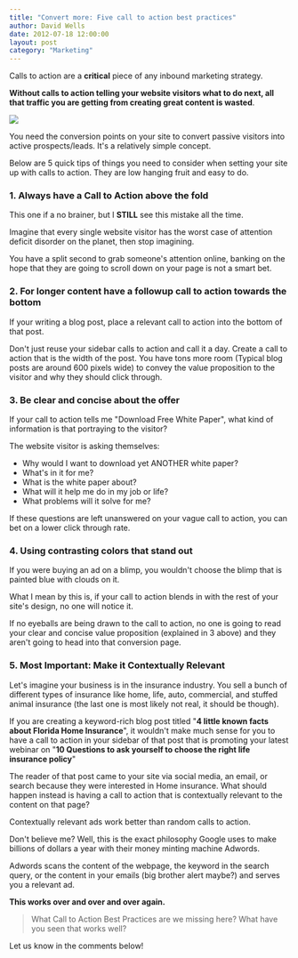```yaml
---
title: "Convert more: Five call to action best practices"
author: David Wells
date: 2012-07-18 12:00:00
layout: post
category: "Marketing"
---
```


Calls to action are a **critical** piece of any inbound marketing strategy.

**Without calls to action telling your website visitors what to do next, all that traffic you are getting from creating great content is wasted**.

<img src="http://inboundnow.com/wp-content/uploads/2012/07/call-to-action-creation.png" />

You need the conversion points on your site to convert passive visitors into active prospects/leads. It's a relatively simple concept.

Below are 5 quick tips of things you need to consider when setting your site up with calls to action. They are low hanging fruit and easy to do.

### 1. Always have a Call to Action above the fold

This one if a no brainer, but I __STILL__ see this mistake all the time.

Imagine that every single website visitor has the worst case of attention deficit disorder on the planet, then stop imagining.

You have a split second to grab someone's attention online, banking on the hope that they are going to scroll down on your page is not a smart bet.

### 2. For longer content have a followup call to action towards the bottom

If your writing a blog post, place a relevant call to action into the bottom of that post.

Don't just reuse your sidebar calls to action and call it a day. Create a call to action that is the width of the post. You have tons more room (Typical blog posts are around 600 pixels wide) to convey the value proposition to the visitor and why they should click through.

### 3. Be clear and concise about the offer

If your call to action tells me "Download Free White Paper", what kind of information is that portraying to the visitor?

The website visitor is asking themselves:

*   Why would I want to download yet ANOTHER white paper?
*   What's in it for me?
*   What is the white paper about?
*   What will it help me do in my job or life?
*   What problems will it solve for me?

If these questions are left unanswered on your vague call to action, you can bet on a lower click through rate.

### 4. Using contrasting colors that stand out

If you were buying an ad on a blimp, you wouldn't choose the blimp that is painted blue with clouds on it.

What I mean by this is, if your call to action blends in with the rest of your site's design, no one will notice it.

If no eyeballs are being drawn to the call to action, no one is going to read your clear and concise value proposition (explained in 3 above) and they aren't going to head into that conversion page.

### 5. Most Important: Make it Contextually Relevant

Let's imagine your business is in the insurance industry. You sell a bunch of different types of insurance like home, life, auto, commercial, and stuffed animal insurance (the last one is most likely not real, it should be though).

If you are creating a keyword-rich blog post titled "**4 little known facts about Florida Home Insurance**", it wouldn't make much sense for you to have a call to action in your sidebar of that post that is promoting your latest webinar on "**10 Questions to ask yourself to choose the right life insurance policy**"

The reader of that post came to your site via social media, an email, or search because they were interested in Home insurance. What should happen instead is having a call to action that is contextually relevant to the content on that page?

Contextually relevant ads work better than random calls to action.

Don't believe me? Well, this is the exact philosophy Google uses to make billions of dollars a year with their money minting machine Adwords.

Adwords scans the content of the webpage, the keyword in the search query, or the content in your emails (big brother alert maybe?) and serves you a relevant ad.

**This works over and over and over again.**

> What Call to Action Best Practices are we missing here? What have you seen that works well?

Let us know in the comments below!
